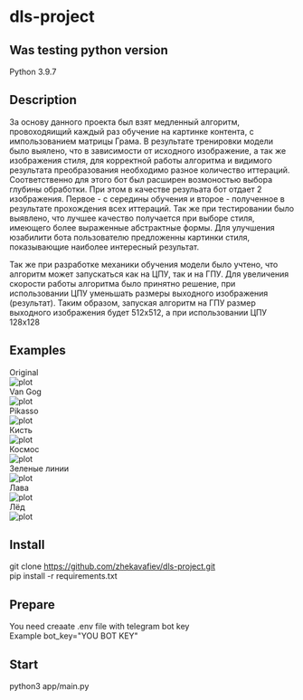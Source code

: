 # dls-project

## Was testing python version
Python 3.9.7


## Description
За основу данного проекта был взят медленный алгоритм, провоходяищий каждый раз обучение 
на картинке контента, с импользованием матрицы Грама. В результате тренировки модели было выялено, что
в зависимости от исходного изображение, а так же изображения стиля, для корректной работы алгоритма и видимого результата преобразования 
необходимо разное количество иттераций. Соответственно для этого бот был расширен возмоностью выбора глубины обработки. При этом в качестве резульата бот отдает 2 изображения. Первое - с середины обучения и второе - полученное в результате прохождения всех иттераций.
Так же при тестировании было выявлено, что лучшее качество получается при выборе стиля, имеющего более выраженные 
абстрактные формы. Для улучшения юзабилити бота пользователю предложенны картинки стиля, показывающие наиболее интересный результат.

Так же при разработке механики обучения модели было учтено, что алгоритм может запускаться как на ЦПУ, так и на ГПУ. Для увеличения скорости 
работы алгоритма было принятно решение, при использовании ЦПУ уменьшать размеры выходного изображения (результат). Таким образом, 
запуская алгоритм на ГПУ размер выходного изображения будет 512х512, а при использовании ЦПУ 128х128

## Examples

Original  
![plot](./images/original.jpg)  
Van Gog  
![plot](./images/van_gog.jpg)  
Pikasso  
![plot](./images/pikasso.jpg)  
Кисть  
![plot](./images/kist.jpg)  
Космос  
![plot](./images/kosmos.jpg)  
Зеленые линии  
![plot](./images/green_lines.jpg)  
Лава  
![plot](./images/lava.jpg)  
Лёд  
![plot](./images/led.jpg)  

## Install
git clone https://github.com/zhekavafiev/dls-project.git  
pip install -r requirements.txt

## Prepare
You need creaate .env file with telegram bot key  
Example
bot_key="YOU BOT KEY"
  
## Start
python3 app/main.py
